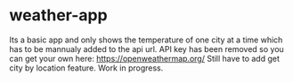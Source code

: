 # weather-app
Its a basic app and only shows the temperature of one city at a time which has to be mannualy added to the api url. 
API key has been removed so you can get your own here: https://openweathermap.org/
Still have to add get city by location feature.
Work in progress.
